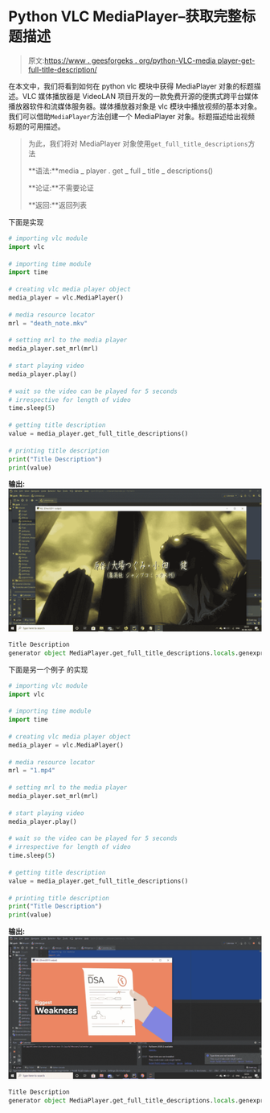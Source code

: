 # Python VLC MediaPlayer–获取完整标题描述

> 原文:[https://www . geesforgeks . org/python-VLC-media player-get-full-title-description/](https://www.geeksforgeeks.org/python-vlc-mediaplayer-getting-full-title-description/)

在本文中，我们将看到如何在 python vlc 模块中获得 MediaPlayer 对象的标题描述。VLC 媒体播放器是 VideoLAN 项目开发的一款免费开源的便携式跨平台媒体播放器软件和流媒体服务器。媒体播放器对象是 vlc 模块中播放视频的基本对象。我们可以借助`MediaPlayer`方法创建一个 MediaPlayer 对象。标题描述给出视频标题的可用描述。

> 为此，我们将对 MediaPlayer 对象使用`get_full_title_descriptions`方法
> 
> **语法:**media _ player . get _ full _ title _ descriptions()
> 
> **论证:**不需要论证
> 
> **返回:**返回列表

下面是实现

```py
# importing vlc module
import vlc

# importing time module
import time

# creating vlc media player object
media_player = vlc.MediaPlayer()

# media resource locator
mrl = "death_note.mkv"

# setting mrl to the media player
media_player.set_mrl(mrl)

# start playing video
media_player.play()

# wait so the video can be played for 5 seconds
# irrespective for length of video
time.sleep(5)

# getting title description
value = media_player.get_full_title_descriptions()

# printing title description
print("Title Description")
print(value)
```

**输出:**
![](img/33c5fe6e13ea1c939ea793883a04f9c7.png)

```py
Title Description
generator object MediaPlayer.get_full_title_descriptions.locals.genexpr at 0x000002D57AD935A1

```

下面是另一个例子
的实现

```py
# importing vlc module
import vlc

# importing time module
import time

# creating vlc media player object
media_player = vlc.MediaPlayer()

# media resource locator
mrl = "1.mp4"

# setting mrl to the media player
media_player.set_mrl(mrl)

# start playing video
media_player.play()

# wait so the video can be played for 5 seconds
# irrespective for length of video
time.sleep(5)

# getting title description
value = media_player.get_full_title_descriptions()

# printing title description
print("Title Description")
print(value)
```

**输出:**
![](img/adad80dcd4fb054e2f8093e65d2cb30f.png)

```py
Title Description
generator object MediaPlayer.get_full_title_descriptions.locals.genexpr at 0x000002D57AD935C8

```